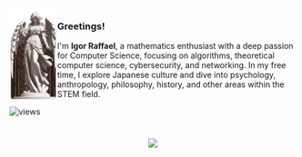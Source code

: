 <img align="left" src="https://github.com/igor-raffael/igor-raffael/blob/main/assets/art.png" width="84">

### Greetings!

I'm **Igor Raffael**, a mathematics enthusiast with a deep passion for Computer Science, focusing on algorithms, theoretical computer science, cybersecurity, and networking. In my free time, I explore Japanese culture and dive into psychology, anthropology, philosophy, history, and other areas within the STEM field.
  
![views](https://komarev.com/ghpvc/?username=igor-raffael&style=flat&color=313131&label=views&abbreviated=true)

#
<p align="center">
  <a href="https://skillicons.dev">
    <img src="https://skillicons.dev/icons?i=python,java,cpp,mysql,git,linux,vim" />
  </a>
</p>
